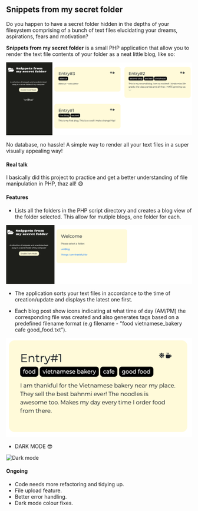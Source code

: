 ## Snippets from my secret folder

Do you happen to have a secret folder hidden in the depths of your filesystem comprising of a bunch of text files
elucidating your dreams, aspirations, fears and motivation? 

**Snippets from my secret folder** is a small PHP application that allow you to render the text file contents of your folder as a neat little blog, like so:

![Blog screen](/assets/blog.png)

No database, no hassle! A simple way to render all your text files in a super visually appealing way!

#### Real talk
I basically did this project to practice and get a better understanding of file manipulation in PHP, thaz all! :sweat_smile:

#### Features
* Lists all the folders in the PHP script directory and creates a blog view of the folder selected. This allow for mutiple blogs, one folder for each.

![Main screen](/assets/home.png)

* The application sorts your text files in accordance to the time of creation/update and displays the latest one first.

* Each blog post show icons indicating at what time of day (AM/PM) the corresponding file was created and also generates tags based on a predefined filename format (e.g filename - "food vietnamese_bakery cafe good_food.txt").

![Main screen](/assets/blogpost.png)

* DARK MODE :sunglasses:

![Dark mode](https://media.giphy.com/media/2eVKCUafHyZL1Odbt4/giphy.gif)

#### Ongoing

* Code needs more refactoring and tidying up.
* File upload feature.
* Better error handling.
* Dark mode colour fixes.


